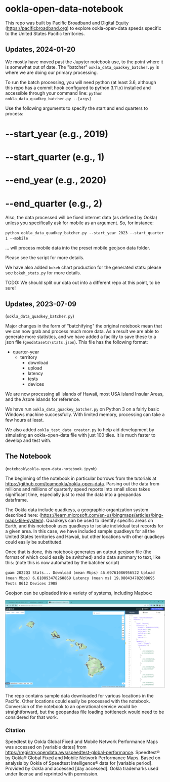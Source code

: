 # ookla-open-data-notebook

This repo was built by Pacific Broadband and Digital Equity (https://pacificbroadband.org) to explore ookla-open-data speeds specific to the United States Pacific territories. 

## Updates, 2024-01-20

We mostly have moved past the Jupyter notebook use, to the point where it is somewhat out of date. The "batcher" `ookla_data_quadkey_batcher.py` is where we are doing our primary processing. 

To run the batch processing, you will need python (at least 3.6, although this repo has a commit hook configured to python 3.11.x) installed and accessible through your command line:
`python ookla_data_quadkey_batcher.py --[args]`

Use the following arguments to specify the start and end quarters to process:
# --start_year (e.g., 2019)
# --start_quarter (e.g., 1)
# --end_year (e.g., 2020)
# --end_quarter (e.g., 2)

Also, the data processed will be fixed internet data (as defined by Ookla) unless you specifically ask for mobile as an argument. So, for instance:

`python ookla_data_quadkey_batcher.py --start_year 2023 --start_quarter 1 --mobile`

... will process mobile data into the preset mobile geojson data folder. 

Please see the script for more details.

We have also added `bokeh` chart production for the generated stats: please see `bokeh_stats.py` for more details.

TODO: We should split our data out into a different repo at this point, to be sure!

## Updates, 2023-07-09

(`ookla_data_quadkey_batcher.py`) 

Major changes in the form of "batchifying" the original notebook mean that we can now grab and process much more data. As a result we are able to generate more statistics, and we have added a facility to save these to a json file (`geodatasets\stats.json`). This file has the following format:

* quarter-year
  * territory
    * download
    * upload
    * latency
    * tests
    * devices

We are now processing all islands of Hawaii, most USA island Insular Areas, and the Azore islands for reference.

We have run `ookla_data_quadkey_batcher.py` on Python 3 on a fairly basic Windows machine successfully. With limited memory, processing can take a few hours at least.

We also added `ookla_test_data_creator.py` to help aid development by simulating an ookla-open-data file with just 100 tiles. It is much faster to develop and test with.

## The Notebook

(`notebook\ookla-open-data-notebook.ipynb`)

The beginning of the notebook in particular borrows from the tutorials at https://github.com/teamookla/ookla-open-data. Parsing out the data from millions and millions of quarterly speed reports into small slices takes significant time, especially just to read the data into a geopandas dataframe. 

The Ookla data include quadkeys, a geographic organization system described here: (https://learn.microsoft.com/en-us/bingmaps/articles/bing-maps-tile-system). Quadkeys can be used to identify specific areas on Earth, and this notebook uses quadkeys to isolate individual test records for a given area. In this case, we have included sample quadkeys for all the United States territories and Hawaii, but other locations with other quadkeys could easily be substituted.

Once that is done, this notebook generates an output geojson file (the format of which could easily be switched) and a data summary to text, like this: (note this is now automated by the batcher script)

`guam 2022Q3 Stats... Download (mean Mbps) 46.69761086956522 Upload (mean Mbps) 6.610093478260869 Latency (mean ms) 19.080434782608695 Tests 8612 Devices 2908`

Geojson can be uploaded into a variety of systems, including Mapbox:

![Map image](image.png)

The repo contains sample data downloaded for various locations in the Pacific. Other locations could easily be processed with the notebook. Conversion of the notebook to an operational service would be straightforward, but the geopandas file loading bottleneck would need to be considered for that work.  

### Citation

Speedtest by Ookla Global Fixed and Mobile Network Performance Maps was accessed on [variable dates] from https://registry.opendata.aws/speedtest-global-performance. Speedtest® by Ookla® Global Fixed and Mobile Network Performance Maps. Based on analysis by Ookla of Speedtest Intelligence® data for [variable period]. Provided by Ookla and accessed [day accessed]. Ookla trademarks used under license and reprinted with permission.